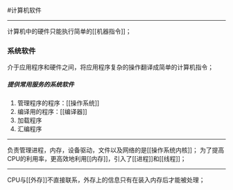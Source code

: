 #计算机软件
***
计算机中的硬件只能执行简单的[[机器指令]]；
### 系统软件
介于应用程序和硬件之间，将应用程序复杂的操作翻译成简单的计算机指令；
##### 提供常用服务的系统软件
1. 管理程序的程序：[[操作系统]]
2. 编译用的程序：[[编译器]]
3. 加载程序
4. 汇编程序
***
负责管理进程，内存，设备驱动，文件以及网络的是[[操作系统内核]]；
为了提高CPU的利用率，更高效地利用[[内存]]，引入了[[进程]]和[[线程]]；
***
CPU与[[外存]]不直接联系，外存上的信息只有在装入内存后才能被处理；


